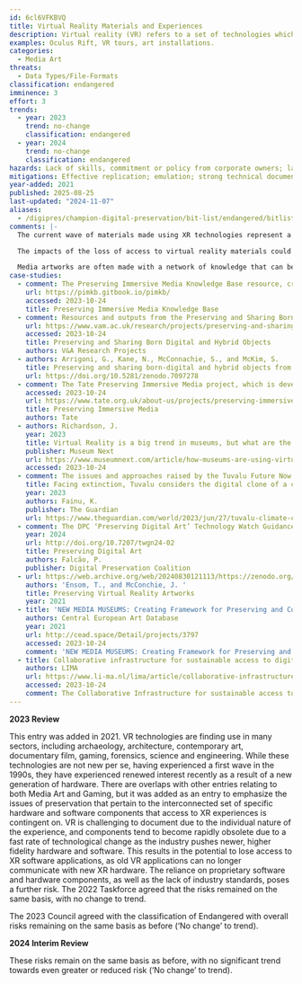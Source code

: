 ```yaml
---
id: 6cl6VFKBVQ
title: Virtual Reality Materials and Experiences
description: Virtual reality (VR) refers to a set of technologies which build on existing 3D rendering technologies, with the aim of creating experiences which completely immerse a user in a virtual environment. The related term of Immersive Media (also known by the acronym XR) refers to a set of technologies used to create experiences, which either completely immerse a user in a virtual environment (Virtual Reality), augment the real world with virtual elements (Augmented Reality) or combine elements of the two (Mixed Reality). Key technologies include headsets, tracking systems, real-time 3D software and 360 video.
examples: Oculus Rift, VR tours, art installations.
categories:
  - Media Art
threats:
  - Data Types/File-Formats
classification: endangered
imminence: 3
effort: 3
trends:
  - year: 2023
    trend: no-change
    classification: endangered
  - year: 2024
    trend: no-change
    classification: endangered
hazards: Lack of skills, commitment or policy from corporate owners; lack of established frameworks and tools; technology is relatively poorly understood in the digital preservation domain; many of the technologies are proprietary; technology is seen as inherently fragile and therefore risky to collect and preserve; emulators do not currently support XR applications; expected to be difficult and costly to migrate, a process itself dependent on access to vulnerable source materials; uncertainty over IPR or the presence of orphaned works.
mitigations: Effective replication; emulation; strong technical documentation; preservation pathway; good descriptive cataloguing; trusted repository.
year-added: 2021
published: 2025-08-25
last-updated: "2024-11-07"
aliases:
  - /digipres/champion-digital-preservation/bit-list/endangered/bitlist-vr-materials-experiences
comments: |-
  The current wave of materials made using XR technologies represent a unique point in time for the continued development of the technology and therefore represent a significant piece of computing history. Individual materials/experiences created using XR technologies present their own significance beyond this, which, noted elsewhere in this entry, can be represented in a wide range of sectors.

  The impacts of the loss of access to virtual reality materials could be widely felt, given their wide-ranging uses across many sectors — most notably collections and archives containing materials accessed using these technologies. Simultaneously there is a risk of a loss of understanding of this technologies' development during the 2010-present period, which is likely to be of historical significance in and of itself.

  Media artworks are often made with a network of knowledge that can be precarious. Documentation around production processes can be minimal, and hence acting quickly with known processes can gather information before the knowledge and people networks start to disperse. This can mean preservation of production environments and associated workflows can be preserved alongside the media.
case-studies:
  - comment: The Preserving Immersive Media Knowledge Base resource, created to help share information between members of the digital preservation community who are caring for virtual reality (VR), augmented reality (AR), mixed reality (MR), 360 video, real-time 3D software and other similar materials. This site was born out of Tate's Preserving Immersive Media Project with funding from the Netherlands Institute for Sound & Vision.
    url: https://pimkb.gitbook.io/pimkb/
    accessed: 2023-10-24
    title: Preserving Immersive Media Knowledge Base
  - comment: Resources and outputs from the Preserving and Sharing Born Digital and Hybrid Objects From and Across The National Collection project.
    url: https://www.vam.ac.uk/research/projects/preserving-and-sharing-born-digital-and-hybrid-objects
    accessed: 2023-10-24
    title: Preserving and Sharing Born Digital and Hybrid Objects
    authors: V&A Research Projects
  - authors: Arrigoni, G., Kane, N., McConnachie, S., and McKim, S.
    title: Preserving and sharing born-digital and hybrid objects from and across the National Collection
    url: https://doi.org/10.5281/zenodo.7097278
  - comment: The Tate Preserving Immersive Media project, which is developing strategies for the preservation of artworks which utilize immersive media such as 360 video, real-time 3D, virtual, augmented and mixed reality.
    accessed: 2023-10-24
    url: https://www.tate.org.uk/about-us/projects/preserving-immersive-media
    title: Preserving Immersive Media
    authors: Tate
  - authors: Richardson, J.
    year: 2023
    title: Virtual Reality is a big trend in museums, but what are the best examples of museums using VR?
    publisher: Museum Next
    url: https://www.museumnext.com/article/how-museums-are-using-virtual-reality/
    accessed: 2023-10-24
  - comment: The issues and approaches raised by the Tuvalu Future Now Project, a set of three major initiatives designed to preserve its nationhood, governance and culture in the event of a worst-case scenario. The third initiative is the development of a digital nation. It includes digitising and transferring access to government and consular services and all accompanying administrative systems into the cloud to enable elections to continue to be held, and government bodies to continue in their roles. It also includes a virtual copy of Te Afualiku, the first island in Tuvalu to be digitally recreated through satellite imagery, photos and drone footage, creating a digital twin to not only help inform decisions around urban planning and development but also examine how to use augmented and virtual reality to allow displaced and future generations of Tuvaluans to continue to exist as both a culture and a nation, complete with ancestral knowledge and value systems. If this concept becomes a reality, the Tuvaluan people will be able to interact with one another in a digital dimension, in a way that imitates real life and helps to preserve shared language and customs.
    title: Facing extinction, Tuvalu considers the digital clone of a country
    year: 2023
    authors: Fainu, K.
    publisher: The Guardian
    url: https://www.theguardian.com/world/2023/jun/27/tuvalu-climate-crisis-rising-sea-levels-pacific-island-nation-country-digital-clone
  - comment: The DPC ‘Preserving Digital Art’ Technology Watch Guidance Note is aimed at institutions starting to collect digital art as part of a wider collecting remit. It offers basic guidance on the specificities of digital art and how it may differ from other digital content in an institution’s care.
    year: 2024
    url: http://doi.org/10.7207/twgn24-02
    title: Preserving Digital Art
    authors: Falcão, P.
    publisher: Digital Preservation Coalition
  - url: https://web.archive.org/web/20240830121113/https://zenodo.org/records/5274102
    authors: 'Ensom, T., and McConchie, J. '
    title: Preserving Virtual Reality Artworks
    year: 2021
  - title: 'NEW MEDIA MUSEUMS: Creating Framework for Preserving and Collecting Media Arts in V4'
    authors: Central European Art Database
    year: 2021
    url: http://cead.space/Detail/projects/3797
    accessed: 2023-10-24
    comment: 'NEW MEDIA MUSEUMS: Creating Framework for Preserving and Collecting Media Arts in V4, initiated by the Olomouc Museum of Art as a joint international platform for sharing experience with building and maintaining collections of new media artworks across different types of institutions. The aim of the project is to find workable methods for heritage institutions to build and maintain collections of media arts, which are necessary for safeguarding this area for the benefit of society.'
  - title: Collaborative infrastructure for sustainable access to digital art
    authors: LIMA
    url: https://www.li-ma.nl/lima/article/collaborative-infrastructure-sustainable-access-digital-art
    accessed: 2023-10-24
    comment: The Collaborative Infrastructure for sustainable access to digital art LIMA project, to prevent the loss of digital artworks and to commonly develop the knowledge to preserve these works in a sustainable way. The project ‘Infrastructure sustainable accessibility digital art’ invests in research, training, knowledge sharing and conservation to prevent the loss of both digital artworks and the knowledge to preserve them.
---
```

**2023 Review**

This entry was added in 2021. VR technologies are finding use in many sectors, including archaeology, architecture, contemporary art, documentary film, gaming, forensics, science and engineering. While these technologies are not new per se, having experienced a first wave in the 1990s, they have experienced renewed interest recently as a result of a new generation of hardware. There are overlaps with other entries relating to both Media Art and Gaming, but it was added as an entry to emphasize the issues of preservation that pertain to the interconnected set of specific hardware and software components that access to XR experiences is contingent on. VR is challenging to document due to the individual nature of the experience, and components tend to become rapidly obsolete due to a fast rate of technological change as the industry pushes newer, higher fidelity hardware and software. This results in the potential to lose access to XR software applications, as old VR applications can no longer communicate with new XR hardware. The reliance on proprietary software and hardware components, as well as the lack of industry standards, poses a further risk. The 2022 Taskforce agreed that the risks remained on the same basis, with no change to trend.

The 2023 Council agreed with the classification of Endangered with overall risks remaining on the same basis as before (‘No change’ to trend).

**2024 Interim Review**

These risks remain on the same basis as before, with no significant trend towards even greater or reduced risk (‘No change’ to trend).
